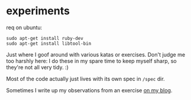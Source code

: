 experiments
===========

req on ubuntu:

```
sudo apt-get install ruby-dev
sudo apt-get install libtool-bin
```

Just where I goof around with various katas or exercises. Don't judge me too harshly here: I do these in my spare time to keep myself sharp, so they're not all very tidy. :)

Most of the code actually just lives with its own spec in `/spec` dir.

Sometimes I write up my observations from an exercise [on my blog](mooreniemi.github.io).
